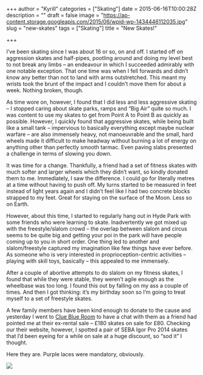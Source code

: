 +++
author = "Kyrill"
categories = ["Skating"]
date = 2015-06-16T10:00:28Z
description = ""
draft = false
image = "https://ap-content.storage.googleapis.com/2015/06/wpid-wp-1434446112035.jpg"
slug = "new-skates"
tags = ["Skating"]
title = "New Skates!"

+++


I’ve been skating since I was about 16 or so, on and off. I started off on aggression skates and half-pipes, pootling around and doing my level best to not break any limbs – an endeavour in which I succeeded admirably with one notable exception. That one time was when I fell forwards and didn’t know any better than not to land with arms outstretched. This meant my wrists took the brunt of the impact and I couldn’t move them for about a week. Nothing broken, though.

As time wore on, however, I found that I did less and less aggressive skating – I stopped caring about skate parks, ramps and “Big Air” quite so much. I was content to use my skates to get from Point A to Point B as quickly as possible. However, I quickly found that aggressive skates, while being built like a small tank – impervious to basically everything except maybe nuclear warfare – are also immensely heavy, not manoeuvrable and the small, hard wheels made it difficult to make headway without burning a lot of energy on anything other than perfectly smooth tarmac. Even paving slabs presented a challenge in terms of slowing you down.

It was time for a change. Thankfully, a friend had a set of fitness skates with much softer and larger wheels which they didn’t want, so kindly donated them to me. Immediately, I saw the difference. I could go for literally metres at a time without having to push off. My turns started to be measured in feet instead of light years again and I didn’t feel like I had two concrete blocks strapped to my feet. Great for staying on the surface of the Moon. Less so on Earth.

However, about this time, I started to regularly hang out in Hyde Park with some friends who were learning to skate. Inadvertently we got mixed up with the freestyle/slalom crowd – the overlap between slalom and circus seems to be quite big and getting your poi in the park will have people coming up to you in short order. One thing led to another and slalom/freestyle captured my imagination like few things have ever before. As someone who is very interested in proprioception-centric activities – playing with skill toys, basically – this appealed to me immensely.

After a couple of abortive attempts to do slalom on my fitness skates, I found that while they were stable, they weren’t agile enough as the wheelbase was too long. I found this out by falling on my ass a couple of times. And then I got thinking: it’s my birthday soon so I’m going to treat myself to a set of freestyle skates.

A few family members have been kind enough to donate to the cause and yesterday I went to [Clue Blue Room](https://www.clubblueroom.com) to have a chat with them as a friend had pointed me at their ex-rental sale – £180 skates on sale for £80. Checking our their website, however, I spotted a pair of SEBA Igor Pro 2014 skates that I’d been eyeing for a while on sale at a huge discount, so “sod it” I thought.

Here they are. Purple laces were mandatory, obviously.

![](https://ap-content.storage.googleapis.com/2015/06/wpid-wp-1434446112035.jpg)